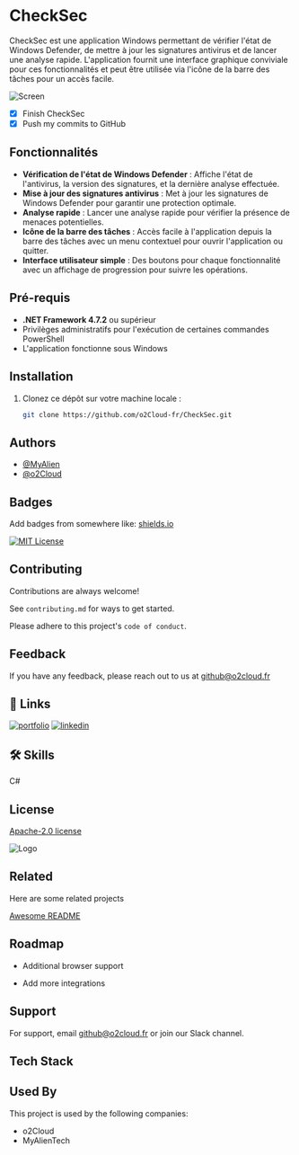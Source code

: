 # CheckSec

CheckSec est une application Windows permettant de vérifier l'état de Windows Defender, de mettre à jour les signatures antivirus et de lancer une analyse rapide. L'application fournit une interface graphique conviviale pour ces fonctionnalités et peut être utilisée via l'icône de la barre des tâches pour un accès facile.

![Screen](https://i.imgur.com/r77jRWj.png)

- [X] Finish CheckSec
- [X] Push my commits to GitHub

## Fonctionnalités

- **Vérification de l'état de Windows Defender** : Affiche l'état de l'antivirus, la version des signatures, et la dernière analyse effectuée.
- **Mise à jour des signatures antivirus** : Met à jour les signatures de Windows Defender pour garantir une protection optimale.
- **Analyse rapide** : Lancer une analyse rapide pour vérifier la présence de menaces potentielles.
- **Icône de la barre des tâches** : Accès facile à l'application depuis la barre des tâches avec un menu contextuel pour ouvrir l'application ou quitter.
- **Interface utilisateur simple** : Des boutons pour chaque fonctionnalité avec un affichage de progression pour suivre les opérations.

## Pré-requis

- **.NET Framework 4.7.2** ou supérieur
- Privilèges administratifs pour l'exécution de certaines commandes PowerShell
- L'application fonctionne sous Windows

## Installation

1. Clonez ce dépôt sur votre machine locale :

   ```bash
   git clone https://github.com/o2Cloud-fr/CheckSec.git

## Authors

- [@MyAlien](https://www.github.com/MyAlien)
- [@o2Cloud](https://www.github.com/o2Cloud-fr )

## Badges

Add badges from somewhere like: [shields.io](https://shields.io/)

[![MIT License](https://img.shields.io/badge/License-o2Cloud-yellow.svg)]()


## Contributing

Contributions are always welcome!

See `contributing.md` for ways to get started.

Please adhere to this project's `code of conduct`.


## Feedback

If you have any feedback, please reach out to us at github@o2cloud.fr


## 🔗 Links
[![portfolio](https://img.shields.io/badge/my_portfolio-000?style=for-the-badge&logo=ko-fi&logoColor=white)](https://vcard.o2cloud.fr/)
[![linkedin](https://img.shields.io/badge/linkedin-0A66C2?style=for-the-badge&logo=linkedin&logoColor=white)](https://www.linkedin.com/in/remi-simier-2b30142a1/)


## 🛠 Skills
C#


## License

[Apache-2.0 license](https://github.com/o2Cloud-fr/Discord-MailerBot/blob/main/LICENSE)


![Logo](https://o2cloud.fr/logo/o2Cloud.png)


## Related

Here are some related projects

[Awesome README](https://github.com/o2Cloud-fr/CheckSec/blob/main/README.md)

## Roadmap

- Additional browser support

- Add more integrations


## Support

For support, email github@o2cloud.fr or join our Slack channel.


## Tech Stack

## Used By

This project is used by the following companies:

- o2Cloud
- MyAlienTech

